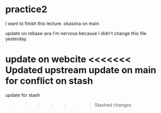 # practice2

I want to finish this lecture.
okasiina on main

update on rebase-pra 
I'm nervous becasue I didn't change this file yesterday.

update on webcite
<<<<<<< Updated upstream
update on main for conflict on stash
=======
update for stash
>>>>>>> Stashed changes
